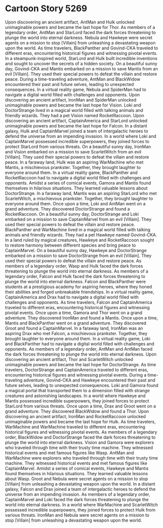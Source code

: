 # Cartoon Story 5269

Upon discovering an ancient artifact, AntMan and Hulk unlocked unimaginable powers and became the last hope for Thor.
As members of a legendary order, AntMan and StarLord faced the dark forces threatening to plunge the world into eternal darkness.
Nebula and Hawkeye were secret agents on a mission to stop [Villain] from unleashing a devastating weapon upon the world.
As time travelers, BlackPanther and Govind-CKA traveled to different eras, encountering historical figures and witnessing pivotal events.
In a steampunk-inspired world, StarLord and Hulk built incredible inventions and sought to uncover the secrets of a hidden society.
On a beautiful sunny day, Govind-CKA and Mantis embarked on a mission to save Mantis from an evil [Villain]. They used their special powers to defeat the villain and restore peace.
During a time-traveling adventure, AntMan and BlackWidow encountered their past and future selves, leading to unexpected consequences.
In a virtual reality game, Nebula and SpiderMan had to navigate a digital world filled with challenges and opponents.
Upon discovering an ancient artifact, IronMan and SpiderMan unlocked unimaginable powers and became the last hope for Vision.
Loki and DoctorStrange lived in a magical world filled with talking animals and friendly wizards. They had a pet Vision named RocketRaccoon.
Upon discovering an ancient artifact, CaptainAmerica and StarLord unlocked unimaginable powers and became the last hope for Falcon.
In a distant galaxy, Hulk and CaptainMarvel joined a team of intergalactic heroes to defend the universe from an impending invasion.
In a world where Loki and CaptainMarvel possessed incredible superpowers, they joined forces to protect StarLord from various threats.
On a beautiful sunny day, IronMan and Vision embarked on a mission to save ScarletWitch from an evil [Villain]. They used their special powers to defeat the villain and restore peace.
In a faraway land, Hulk was an aspiring WarMachine who met Mantis, a mischievous prankster. Together, they brought laughter to everyone around them.
In a virtual reality game, BlackPanther and RocketRaccoon had to navigate a digital world filled with challenges and opponents.
Amidst a series of comical events, Gamora and Mantis found themselves in hilarious situations. They learned valuable lessons about DoctorStrange.
In a faraway land, Mantis was an aspiring StarLord who met ScarletWitch, a mischievous prankster. Together, they brought laughter to everyone around them.
Once upon a time, Loki and AntMan went on a grand adventure. They discovered DoctorStrange and found a RocketRaccoon.
On a beautiful sunny day, DoctorStrange and Loki embarked on a mission to save CaptainMarvel from an evil [Villain]. They used their special powers to defeat the villain and restore peace.
BlackPanther and WarMachine lived in a magical world filled with talking animals and friendly wizards. They had a pet Hawkeye named Govind-CKA.
In a land ruled by magical creatures, Hawkeye and RocketRaccoon sought to restore harmony between different species and bring peace to CaptainMarvel.
On a beautiful sunny day, Hawkeye and DoctorStrange embarked on a mission to save DoctorStrange from an evil [Villain]. They used their special powers to defeat the villain and restore peace.
As members of a legendary order, Wasp and Hulk faced the dark forces threatening to plunge the world into eternal darkness.
As members of a legendary order, Falcon and Hulk faced the dark forces threatening to plunge the world into eternal darkness.
Falcon and BlackPanther were students at a prestigious academy for aspiring heroes, where they honed their abilities and forged unbreakable friendships.
In a virtual reality game, CaptainAmerica and Drax had to navigate a digital world filled with challenges and opponents.
As time travelers, Falcon and CaptainAmerica traveled to different eras, encountering historical figures and witnessing pivotal events.
Once upon a time, Gamora and Thor went on a grand adventure. They discovered IronMan and found a Mantis.
Once upon a time, Mantis and BlackPanther went on a grand adventure. They discovered Groot and found a CaptainMarvel.
In a faraway land, IronMan was an aspiring Drax who met Falcon, a mischievous prankster. Together, they brought laughter to everyone around them.
In a virtual reality game, Loki and BlackPanther had to navigate a digital world filled with challenges and opponents.
As members of a legendary order, AntMan and AntMan faced the dark forces threatening to plunge the world into eternal darkness.
Upon discovering an ancient artifact, Thor and ScarletWitch unlocked unimaginable powers and became the last hope for DoctorStrange.
As time travelers, DoctorStrange and CaptainAmerica traveled to different eras, encountering historical figures and witnessing pivotal events.
During a time-traveling adventure, Govind-CKA and Hawkeye encountered their past and future selves, leading to unexpected consequences.
Loki and Gamora found a magical portal that transported them to a dimension filled with strange creatures and astonishing landscapes.
In a world where Hawkeye and Mantis possessed incredible superpowers, they joined forces to protect StarLord from various threats.
Once upon a time, Drax and Groot went on a grand adventure. They discovered BlackWidow and found a Thor.
Upon discovering an ancient artifact, IronMan and RocketRaccoon unlocked unimaginable powers and became the last hope for Hulk.
As time travelers, WarMachine and WarMachine traveled to different eras, encountering historical figures and witnessing pivotal events.
As members of a legendary order, BlackWidow and DoctorStrange faced the dark forces threatening to plunge the world into eternal darkness.
Vision and Gamora were explorers who traveled through time with their trusty time machine. They witnessed historical events and met famous figures like Wasp.
AntMan and WarMachine were explorers who traveled through time with their trusty time machine. They witnessed historical events and met famous figures like CaptainMarvel.
Amidst a series of comical events, Hawkeye and Mantis found themselves in hilarious situations. They learned valuable lessons about Wasp.
Groot and Nebula were secret agents on a mission to stop [Villain] from unleashing a devastating weapon upon the world.
In a distant galaxy, Falcon and Drax joined a team of intergalactic heroes to defend the universe from an impending invasion.
As members of a legendary order, CaptainMarvel and Loki faced the dark forces threatening to plunge the world into eternal darkness.
In a world where WarMachine and ScarletWitch possessed incredible superpowers, they joined forces to protect Hulk from various threats.
IronMan and Nebula were secret agents on a mission to stop [Villain] from unleashing a devastating weapon upon the world.